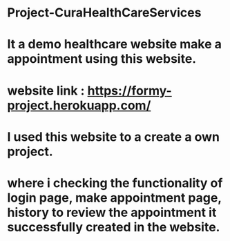 # Project-CuraHealthCareServices
# It a demo healthcare website make a appointment using this website.
# website link :  https://formy-project.herokuapp.com/
# I used this website to a create a own project.
# where i checking the functionality of login page, make appointment page, history to review the appointment it successfully created in the website.


